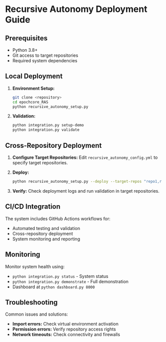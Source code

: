 # Recursive Autonomy Deployment Guide

## Prerequisites
- Python 3.8+
- Git access to target repositories
- Required system dependencies

## Local Deployment

1. **Environment Setup:**
   ```bash
   git clone <repository>
   cd epochcore_RAS
   python recursive_autonomy_setup.py
   ```

2. **Validation:**
   ```bash
   python integration.py setup-demo
   python integration.py validate
   ```

## Cross-Repository Deployment

1. **Configure Target Repositories:**
   Edit `recursive_autonomy_config.yml` to specify target repositories.

2. **Deploy:**
   ```bash
   python recursive_autonomy_setup.py --deploy --target-repos "repo1,repo2"
   ```

3. **Verify:**
   Check deployment logs and run validation in target repositories.

## CI/CD Integration

The system includes GitHub Actions workflows for:
- Automated testing and validation
- Cross-repository deployment
- System monitoring and reporting

## Monitoring

Monitor system health using:
- `python integration.py status` - System status
- `python integration.py demonstrate` - Full demonstration
- Dashboard at `python dashboard.py 8000`

## Troubleshooting

Common issues and solutions:
- **Import errors:** Check virtual environment activation
- **Permission errors:** Verify repository access rights  
- **Network timeouts:** Check connectivity and firewalls
